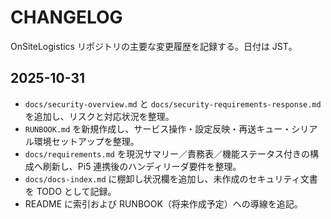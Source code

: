 # CHANGELOG

OnSiteLogistics リポジトリの主要な変更履歴を記録する。日付は JST。

## 2025-10-31

- `docs/security-overview.md` と `docs/security-requirements-response.md` を追加し、リスクと対応状況を整理。
- `RUNBOOK.md` を新規作成し、サービス操作・設定反映・再送キュー・シリアル環境セットアップを整理。
- `docs/requirements.md` を現況サマリー／責務表／機能ステータス付きの構成へ刷新し、Pi5 連携後のハンディリーダ要件を整理。
- `docs/docs-index.md` に棚卸し状況欄を追加し、未作成のセキュリティ文書を TODO として記録。
- README に索引および RUNBOOK（将来作成予定）への導線を追記。
